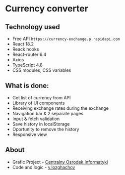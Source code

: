 # Currency converter

## Technology used

- Free API `https://currency-exchange.p.rapidapi.com`
- React 18.2
- Reack hooks
- React-router 6.4
- Axios
- TypeScript 4.8
- CSS modules, CSS variables

## What is done:

- Get list of currency from API
- Library of UI components
- Receiving exchange rates during the exchange
- Navigation bar & 2 separate pages
- Input & fetch validation
- Save history in localStorage
- Oportunity to remove the history
- Responsive view

## About

- Grafic Project - [Centralny Osrodek Informatyki](https://www.coi.gov.pl/)
- Code and logic - [v.lozghachov](https://www.linkedin.com/in/valerii-lozghachov/)

